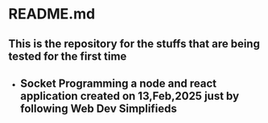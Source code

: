 # README.md
## This is the repository for the stuffs that are being tested for the first time



- ## **Socket Programming**  a node and react application created on 13,Feb,2025 just by following Web Dev Simplifieds